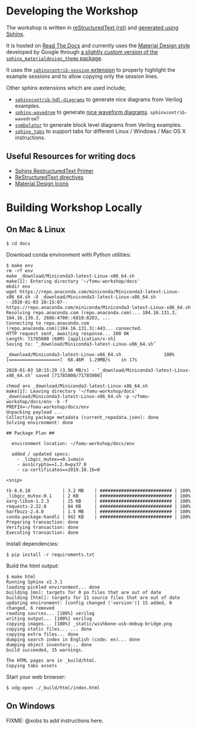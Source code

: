 # Developing the Workshop

The workshop is written in
[reStructuredText (rst)](https://en.wikipedia.org/wiki/ReStructuredText) and
[generated using Sphinx](https://www.sphinx-doc.org/en/master/).

It is hosted on [Read The Docs](http://readthedocs.org/) and currently uses the
[Material Design style](https://material.io/) developed by Google through
[a slightly custom version of the `sphinx_materialdesign_theme` package](http://github.com/SymbiFlow/sphinx_materialdesign_theme).

It uses the [`sphinxcontrib-session` extension](https://github.com/mithro/sphinxcontrib-session)
to properly highlight the example sessions and to allow copying only the
session lines.

Other sphinx extensions which are used include;

- [`sphinxcontrib-hdl-diagrams`](http://sphinxcontrib-hdl-diagrams.rtfd.io/) to
  generate nice diagrams from Verilog examples.
- [`sphinx-wavedrom`](https://github.com/bavovanachte/sphinx-wavedrom) to
  generate [nice waveform diagrams](http://wavedrom.com/). `sphinxcontrib-wavedrom`?
- [`symbolator`](https://kevinpt.github.io/symbolator/) to generate block level
  diagrams from Verilog examples.
- [`sphinx_tabs`](https://github.com/djungelorm/sphinx-tabs) to support tabs
  for different Linux / Windows / Mac OS X instructions.

## Useful Resources for writing docs

- [Sphinx RestructuredText Primer](https://www.sphinx-doc.org/en/master/usage/restructuredtext/basics.html)
- [ReStructuredText directives](https://docutils.sourceforge.io/docs/ref/rst/directives.html)
- [Material Design Icons](https://material.io/resources/icons/)

# Building Workshop Locally

## On Mac & Linux

```shell-session
$ cd docs
```
Download conda environment with Python utilities:

```shell-session
$ make env
rm -rf env
make _download/Miniconda3-latest-Linux-x86_64.sh
make[1]: Entering directory '~/fomu-workshop/docs'
mkdir env
wget https://repo.anaconda.com/miniconda/Miniconda3-latest-Linux-x86_64.sh -O _download/Miniconda3-latest-Linux-x86_64.sh
--2020-01-03 10:15:07--  https://repo.anaconda.com/miniconda/Miniconda3-latest-Linux-x86_64.sh
Resolving repo.anaconda.com (repo.anaconda.com)... 104.16.131.3, 104.16.130.3, 2606:4700::6810:8203, ...
Connecting to repo.anaconda.com (repo.anaconda.com)|104.16.131.3|:443... connected.
HTTP request sent, awaiting response... 200 OK
Length: 71785000 (68M) [application/x-sh]
Saving to: ‘_download/Miniconda3-latest-Linux-x86_64.sh’

_download/Miniconda3-latest-Linux-x86_64.sh                100%[==================>]  68.46M  1.29MB/s    in 17s

2020-01-03 10:15:29 (3.98 MB/s) - ‘_download/Miniconda3-latest-Linux-x86_64.sh’ saved [71785000/71785000]

chmod a+x _download/Miniconda3-latest-Linux-x86_64.sh
make[1]: Leaving directory '~/fomu-workshop/docs'
_download/Miniconda3-latest-Linux-x86_64.sh -p ~/fomu-workshop/docs/env -b -f
PREFIX=~/fomu-workshop/docs/env
Unpacking payload ...
Collecting package metadata (current_repodata.json): done
Solving environment: done

## Package Plan ##

  environment location: ~/fomu-workshop/docs/env

  added / updated specs:
    - _libgcc_mutex==0.1=main
    - asn1crypto==1.2.0=py37_0
    - ca-certificates==2019.10.16=0

<snip>

tk-8.6.10            | 3.2 MB    | ########################### | 100%
_libgcc_mutex-0.1    | 2 KB      | ########################### | 100%
xorg-libsm-1.2.3     | 25 KB     | ########################### | 100%
requests-2.22.0      | 84 KB     | ########################### | 100%
harfbuzz-2.4.0       | 1.5 MB    | ########################### | 100%
conda-package-handli | 942 KB    | ########################### | 100%
Preparing transaction: done
Verifying transaction: done
Executing transaction: done
```

Install dependencies:

```shell-session
$ pip install -r requirements.txt
```

Build the html output:

```shell-session
$ make html
Running Sphinx v2.3.1
loading pickled environment... done
building [mo]: targets for 0 po files that are out of date
building [html]: targets for 21 source files that are out of date
updating environment: [config changed ('version')] 15 added, 0 changed, 6 removed
reading sources... [100%] verilog
writing output... [100%] verilog
copying images... [100%] _static/wishbone-usb-debug-bridge.png
copying static files... ... done
copying extra files... done
dumping search index in English (code: en)... done
dumping object inventory... done
build succeeded, 15 warnings.

The HTML pages are in _build/html.
Copying tabs assets
```

Start your web browser:

```shell-session
$ xdg-open ./_build/html/index.html
```

## On Windows

FIXME: @xobs to add instructions here.
